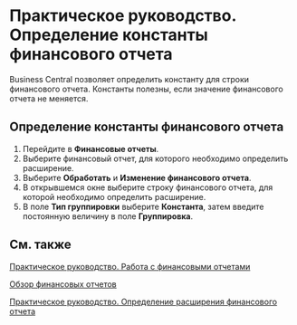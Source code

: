 # Практическое руководство. Определение константы финансового отчета							 

Business Central  позволяет определить константу для строки финансового отчета. Константы полезны, если значение финансового отчета не меняется.

 

## Определение константы финансового отчета

 

1. Перейдите в **Финансовые отчеты**.
2. Выберите финансовый отчет, для которого необходимо определить расширение.
3. Выберите **Обработать** и **Изменение финансового отчета**.
4. В открывшемся окне  выберите строку финансового отчета, для которой необходимо определить расширение.
5. В поле **Тип группировки** выберите **Константа**, затем введите постоянную величину в поле **Группировка**.

 

## См. также

[Практическое руководство. Работа с финансовыми отчетами](https://docs.microsoft.com/ru-ru/dynamics365/business-central/bi-how-work-account-schedule)

[Обзор финансовых отчетов](https://github.com/DianaMalina/dynamics365smb-docs/blob/live/business-central/LocalFunctionality/Russia/account-schedules-overview.md)

[Практическое руководство. Определение расширения финансового отчета](https://github.com/DianaMalina/dynamics365smb-docs/blob/live/business-central/LocalFunctionality/Russia/how-to-define-an-account-schedule-extension.md)
